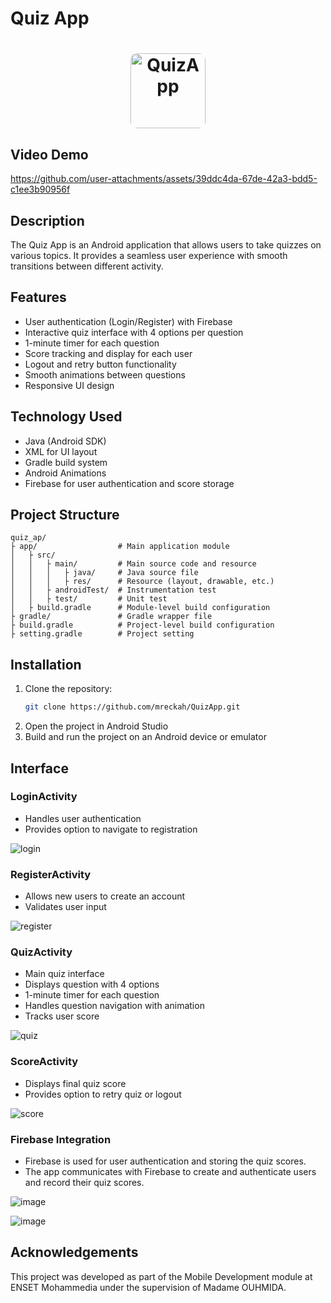 # Quiz App
<h1 align="center">
  <a>
    <img height="120" src="https://github.com/user-attachments/assets/bd41c383-c04b-451c-bc6f-9d26b20ab8f1" alt="QuizApp" style="max-width: 300px; border-radius: 10px;">
  </a>
</h1>

## Video Demo 
https://github.com/user-attachments/assets/39ddc4da-67de-42a3-bdd5-c1ee3b90956f

## Description
The Quiz App is an Android application that allows users to take quizzes on various topics. It provides a seamless user experience with smooth transitions between different activity.

## Features
- User authentication (Login/Register) with Firebase
- Interactive quiz interface with 4 options per question
- 1-minute timer for each question
- Score tracking and display for each user
- Logout and retry button functionality
- Smooth animations between questions
- Responsive UI design

## Technology Used
- Java (Android SDK)
- XML for UI layout
- Gradle build system
- Android Animations
- Firebase for user authentication and score storage

## Project Structure
```
quiz_ap/
├ app/                  # Main application module
│   ├ src/
│   │   ├ main/         # Main source code and resource
│   │   │   ├ java/     # Java source file
│   │   │   ├ res/      # Resource (layout, drawable, etc.)
│   │   ├ androidTest/  # Instrumentation test
│   │   ├ test/         # Unit test
│   ├ build.gradle      # Module-level build configuration
├ gradle/               # Gradle wrapper file
├ build.gradle          # Project-level build configuration
├ setting.gradle        # Project setting
```

## Installation
1. Clone the repository:
   ```bash
   git clone https://github.com/mreckah/QuizApp.git
   ```
2. Open the project in Android Studio
3. Build and run the project on an Android device or emulator

## Interface
### LoginActivity
- Handles user authentication
- Provides option to navigate to registration

![login](https://github.com/user-attachments/assets/dea67caf-7ed7-49e9-9679-efc0e4279ab3)

### RegisterActivity
- Allows new users to create an account
- Validates user input
  
![register](https://github.com/user-attachments/assets/3ab8980c-8b27-4785-800d-599c2ee46840)
### QuizActivity
- Main quiz interface
- Displays question with 4 options
- 1-minute timer for each question
- Handles question navigation with animation
- Tracks user score
  
![quiz](https://github.com/user-attachments/assets/130e4b2c-5318-4f50-bc75-88237700400c)
### ScoreActivity
- Displays final quiz score
- Provides option to retry quiz or logout
  
![score](https://github.com/user-attachments/assets/04d61473-0dab-4a30-a282-fcd7e0deaca0)


### Firebase Integration
- Firebase is used for user authentication and storing the quiz scores.
- The app communicates with Firebase to create and authenticate users and record their quiz scores.
  
![image](https://github.com/user-attachments/assets/94742128-5edd-4811-a038-1edb0f7b6e9d)

![image](https://github.com/user-attachments/assets/4f76c440-1f02-47b3-b311-fd229eadaa67)

## Acknowledgements
This project was developed as part of the Mobile Development module at ENSET Mohammedia under the supervision of Madame OUHMIDA.
